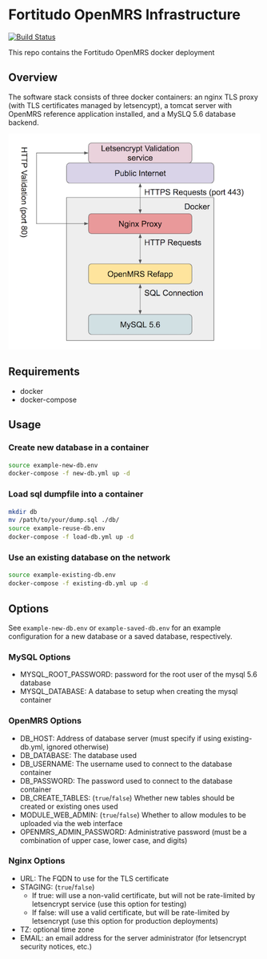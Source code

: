 # Fortitudo OpenMRS Infrastructure

[![Build Status](https://travis-ci.org/fortitudoinc/fortitudoinc-infra.svg?branch=master)](https://travis-ci.org/fortitudoinc/fortitudoinc-infra)

This repo contains the Fortitudo OpenMRS docker deployment

## Overview

The software stack consists of three docker containers: an nginx TLS proxy (with TLS certificates managed by letsencypt), a tomcat server with OpenMRS reference application installed, and a MySLQ 5.6 database backend.

![software stack](stack.png)

## Requirements
- docker
- docker-compose

## Usage

### Create new database in a container

```bash
source example-new-db.env
docker-compose -f new-db.yml up -d
```

### Load sql dumpfile into a container

```bash
mkdir db
mv /path/to/your/dump.sql ./db/
source example-reuse-db.env
docker-compose -f load-db.yml up -d
```

### Use an existing database on the network

```bash
source example-existing-db.env
docker-compose -f existing-db.yml up -d
```

## Options

See `example-new-db.env` or `example-saved-db.env` for an example configuration for a new database or a saved database, respectively.

### MySQL Options
- MYSQL_ROOT_PASSWORD: password for the root user of the mysql 5.6 database
- MYSQL_DATABASE: A database to setup when creating the mysql container

### OpenMRS Options
- DB_HOST: Address of database server (must specify if using existing-db.yml, ignored otherwise)
- DB_DATABASE: The database used
- DB_USERNAME: The username used to connect to the database container
- DB_PASSWORD: The password used  to connect to the database container
- DB_CREATE_TABLES: (`true`/`false`) Whether new tables should be created or existing ones used
- MODULE_WEB_ADMIN: (`true`/`false`) Whether to allow modules to be uploaded via the web interface
- OPENMRS_ADMIN_PASSWORD: Administrative password (must be a combination of upper case, lower case, and digits)

### Nginx Options
- URL: The FQDN to use for the TLS certificate
- STAGING: (`true`/`false`)
    - If true: will use a non-valid certificate, but will not be rate-limited by letsencrypt service (use this option for testing)
    - If false: will use a valid certificate, but will be rate-limited by letsencrypt (use this option for production deployments)
- TZ: optional time zone
- EMAIL: an email address for the server administrator (for letsencrypt security notices, etc.)